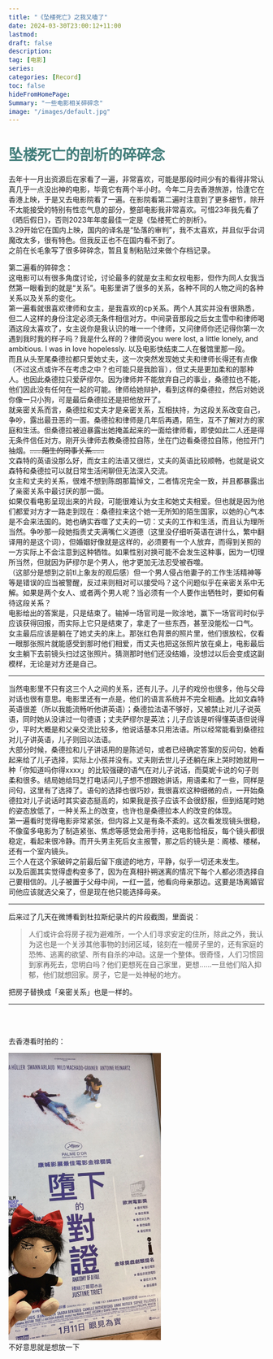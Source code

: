 ```yaml
---
title: "《坠楼死亡》之我又嗑了"
date: 2024-03-30T23:00:12+11:00
lastmod:
draft: false
description: 
tag: [电影]
series:
categories: [Record]
toc: false
hideFromHomePage:
Summary: "一些电影相关碎碎念"
image: "/images/default.jpg"
---
```


# <font color=#417D7A>坠楼死亡的剖析的碎碎念</font>

去年十一月出资源后在家看了一遍，非常喜欢，可能是那段时间少有的看得非常认真几乎一点没出神的电影，毕竟它有两个半小时。今年二月去香港旅游，恰逢它在香港上映，于是又去电影院看了一遍。在影院看第二遍时注意到了更多细节，除开不太能接受的特别有性恋气息的部分，整部电影我非常喜欢。可惜23年我先看了《晒后假日》，否则2023年年度最佳一定是《坠楼死亡的剖析》。  
3.29开始它在国内上映，国内的译名是“坠落的审判”，我不太喜欢，并且似乎台词魔改太多，很有特色。但我反正也不在国内看不到了。  
之前在长毛象写了很多碎碎念，暂且复制粘贴过来做个存档记录。  

第二遍看的碎碎念：  
这电影可以有很多角度讨论，讨论最多的就是女主和女权电影，但作为同人女我当然第一眼看到的就是“关系”。电影里讲了很多的关系，各种不同的人物之间的各种关系以及关系的变化。  
第一遍看就很喜欢律师和女主，是我喜欢的cp关系。两个人其实并没有很熟悉，但二人这样的身份注定必须无条件相信对方。中间录音那段之后女主雪中和律师喝酒这段太喜欢了，女主说你是我认识的唯一一个律师，又问律师你还记得你第一次遇到我时我的样子吗？我是什么样的？律师说you were lost, a little lonely, and ambitious. I was in love hopelessly. 以及电影快结束二人在餐馆里那一段。  
而且从头至尾桑德拉都只爱她丈夫，这一次突然发现她丈夫和律师长得还有点像（不过这点或许不在考虑之中？也可能只是我脸盲），但丈夫是更加柔和的那种人。也因此桑德拉只爱萨缪尔。因为律师并不能放弃自己的事业，桑德拉也不能，他们因此没有任何在一起的可能。律师给她辩护，看到这样的桑德拉，然后对她说你像一只小狗，可是最后桑德拉还是把他放开了。  
就亲密关系而言，桑德拉和丈夫才是亲密关系，互相扶持，为这段关系改变自己，争吵，露出最丑恶的一面。桑德拉和律师是几年后再遇，陌生，互不了解对方的家庭和生活。但桑德拉被迫暴露出她掩盖起来的一面给律师看，即使如此二人还是得无条件信任对方。刚开头律师去教桑德拉自陈，坐在门边看桑德拉自陈，他拉开门抽烟。~~……陌生的同事关系……~~  
文森特的英语没那么好，而女主的法语又很烂，丈夫的英语比较顺畅，也就是说文森特和桑德拉可以就日常生活闲聊但无法深入交流。  
女主和丈夫的关系，很难不想到陈朗那篇悼文，二者情况完全一致，并且都暴露出了亲密关系中最讨厌的那一面。  
如果仅看电影呈现出来的片段，可能很难认为女主和她丈夫相爱。但也就是因为他们都爱对方才一路走到现在：桑德拉来这个她一无所知的陌生国家，以她的心气本是不会来法国的。她也确实吞噬了丈夫的一切：丈夫的工作和生活，而且认为理所当然。争吵那一段她指责丈夫满嘴仁义道德（这里没仔细听英语在讲什么，繁中翻译用的是这个词），但婚姻好像就是这样的，必须要有一个人放弃，而得到关照的一方实际上不会注意到这种牺牲。如果性别对换可能不会发生这种事，因为一切理所当然，但就因为萨缪尔是个男人，他才更加无法忍受被吞噬。  
（这部分是想到之前tl上象友的观后感）但一个男人侵占他妻子的工作生活精神等等是错误的应当被警醒，反过来则相对可以接受吗？这个问题似乎在亲密关系中无解。如果是两个女人、或者两个男人呢？当必须有一个人要作出牺牲时，要如何看待这段关系？  
电影给出的答案是，只是结束了。输掉一场官司是一败涂地，赢下一场官司时似乎应该获得回报，而实际上它只是结束了，拿走了一些东西，甚至没能松一口气。  
女主最后应该是躺在了她丈夫的床上。那张红色背景的照片里，他们很放松，仅看一眼那张照片就能感受到那时他们相爱，而丈夫也把这张照片放在桌上，电影最后女主躺下去前镜头扫过这张照片。猜测那时他们还没结婚，没想过以后会变成这副模样，无论是对方还是自己。  

---

当然电影里不只有这三个人之间的关系，还有儿子。儿子的戏份也很多，他与父母对话也很有意思。电影里还有一点是，他们的语言系统并不完全相通。比如文森特英语很差（所以我能流畅听他讲英语）；桑德拉法语不够好，又被禁止对儿子说英语，同时她从没讲过一句德语；丈夫萨缪尔是英法；儿子应该是听得懂英语但说得少，平时大概是和父亲交流比较多，他说话基本只用法语。所以经常能看到桑德拉对儿子讲英语，儿子则回以法语。  
大部分时候，桑德拉和儿子讲话用的是陈述句，或者已经确定答案的反问句，她看起来给了儿子选择，实际上小孩并没有。丈夫刚去世儿子还躺在床上哭时她就用一种「你知道吗你得xxxx」的比较强硬的语气在对儿子说话，而莫妮卡说的句子则柔和很多。结局她给玛芝打电话问儿子想不想跟她讲话，用语柔和了一些，同样是问句，这里有了选择了。语句的选择也很巧妙，我很喜欢这种细微的点，一开始桑德拉对儿子说话时其实姿态挺高的，如果我是孩子应该不会很舒服，但到结尾时她的姿态放低了，一种关系上的改变，也许也是桑德拉本人的改变的体现。  
第一遍看时觉得电影非常紧张，但内容上又是有条不紊的。这次看发现镜头很稳，不像蛮多电影为了制造紧张、焦虑等感觉会用手持，这电影恰相反，每个镜头都很稳定，看起来很冷静。而开头男主死后女主报警，那之后的镜头是：阁楼、楼梯，还有一个室内镜头。  
三个人在这个家破碎之前最后留下痕迹的地方，平静，似乎一切还未发生。  
以及后面其实觉得虚构变多了，因为在真相扑朔迷离的情况下每个人都必须选择自己要相信的。儿子被置于父母中间，一红一蓝，他看向母亲那边。这要是场离婚官司他应该就选父亲了，但是现在他只能选择母亲。  

---

后来过了几天在微博看到杜拉斯纪录片的片段截图，里面说：
> 人们或许会将房子视为避难所，一个人们寻求安定的住所，除此之外，我认为这也是一个关涉其他事物的封闭区域，铭刻在一幢房子里的，还有家庭的恐怖、逃离的欲望、所有自杀的冲动。这是一个整体。很奇怪，人们习惯回到家再死去，您明白吗？他们更想死在自己家里，更想……一旦他们陷入抑郁，他们就想回家。房子，它是一处神秘的地方。  

把房子替换成「亲密关系」也是一样的。

---

<br><br>

去香港看时拍的：<br>

<img src="https://raw.githubusercontent.com/Bladeisme/blog-img/master/QQ图片20240330233908.jpg" width="300px"><br>
不好意思就是想放一下<br>